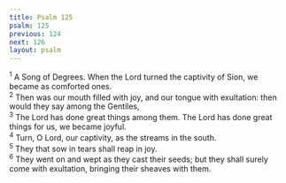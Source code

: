 ```yaml
---
title: Psalm 125
psalm: 125
previous: 124
next: 126
layout: psalm
---
```

<div class="psalm-verse"><sup class="verse-number">1</sup> A Song of Degrees. When the Lord turned the captivity of Sion, we became as comforted ones. </div><div class="psalm-verse"><sup class="verse-number">2</sup> Then was our mouth filled with joy, and our tongue with exultation: then would they say among the Gentiles, </div><div class="psalm-verse"><sup class="verse-number">3</sup> The Lord has done great things among them. The Lord has done great things for us, we became joyful. </div><div class="psalm-verse"><sup class="verse-number">4</sup> Turn, O Lord, our captivity, as the streams in the south. </div><div class="psalm-verse"><sup class="verse-number">5</sup> They that sow in tears shall reap in joy. </div><div class="psalm-verse"><sup class="verse-number">6</sup> They went on and wept as they cast their seeds; but they shall surely come with exultation, bringing their sheaves with them. </div>